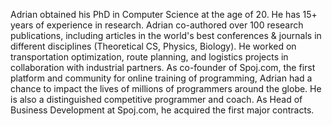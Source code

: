 
Adrian obtained his PhD in Computer Science at the age of 20. He has 15+ years of experience in research. Adrian co-authored over 100 research publications, including articles in the world's best conferences & journals in different disciplines (Theoretical CS, Physics, Biology). He worked on transportation optimization, route planning, and logistics projects in collaboration with industrial partners. As co-founder of Spoj.com, the first platform and community for online training of programming, Adrian had a chance to impact the lives of millions of programmers around the globe. He is also a distinguished competitive programmer and coach. As Head of Business Development at Spoj.com, he acquired the first major contracts.
